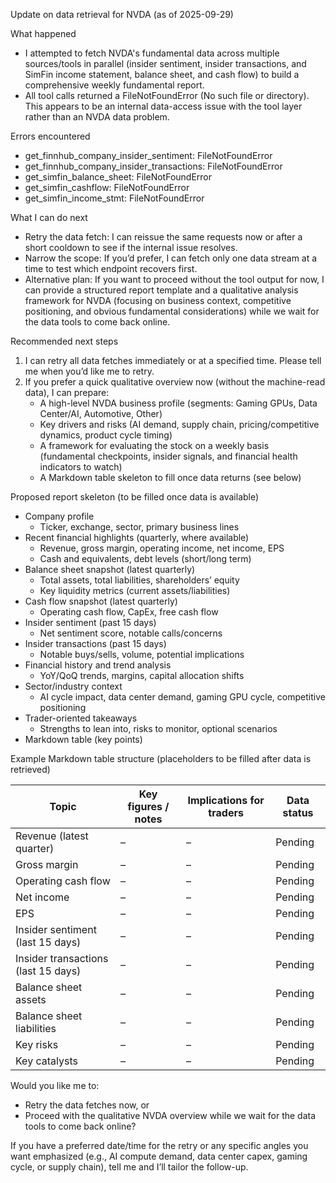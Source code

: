 Update on data retrieval for NVDA (as of 2025-09-29)

What happened
- I attempted to fetch NVDA's fundamental data across multiple sources/tools in parallel (insider sentiment, insider transactions, and SimFin income statement, balance sheet, and cash flow) to build a comprehensive weekly fundamental report.
- All tool calls returned a FileNotFoundError (No such file or directory). This appears to be an internal data-access issue with the tool layer rather than an NVDA data problem.

Errors encountered
- get_finnhub_company_insider_sentiment: FileNotFoundError
- get_finnhub_company_insider_transactions: FileNotFoundError
- get_simfin_balance_sheet: FileNotFoundError
- get_simfin_cashflow: FileNotFoundError
- get_simfin_income_stmt: FileNotFoundError

What I can do next
- Retry the data fetch: I can reissue the same requests now or after a short cooldown to see if the internal issue resolves.
- Narrow the scope: If you’d prefer, I can fetch only one data stream at a time to test which endpoint recovers first.
- Alternative plan: If you want to proceed without the tool output for now, I can provide a structured report template and a qualitative analysis framework for NVDA (focusing on business context, competitive positioning, and obvious fundamental considerations) while we wait for the data tools to come back online.

Recommended next steps
1) I can retry all data fetches immediately or at a specified time. Please tell me when you’d like me to retry.
2) If you prefer a quick qualitative overview now (without the machine-read data), I can prepare:
   - A high-level NVDA business profile (segments: Gaming GPUs, Data Center/AI, Automotive, Other)
   - Key drivers and risks (AI demand, supply chain, pricing/competitive dynamics, product cycle timing)
   - A framework for evaluating the stock on a weekly basis (fundamental checkpoints, insider signals, and financial health indicators to watch)
   - A Markdown table skeleton to fill once data returns (see below)

Proposed report skeleton (to be filled once data is available)

- Company profile
  - Ticker, exchange, sector, primary business lines
- Recent financial highlights (quarterly, where available)
  - Revenue, gross margin, operating income, net income, EPS
  - Cash and equivalents, debt levels (short/long term)
- Balance sheet snapshot (latest quarterly)
  - Total assets, total liabilities, shareholders’ equity
  - Key liquidity metrics (current assets/liabilities)
- Cash flow snapshot (latest quarterly)
  - Operating cash flow, CapEx, free cash flow
- Insider sentiment (past 15 days)
  - Net sentiment score, notable calls/concerns
- Insider transactions (past 15 days)
  - Notable buys/sells, volume, potential implications
- Financial history and trend analysis
  - YoY/QoQ trends, margins, capital allocation shifts
- Sector/industry context
  - AI cycle impact, data center demand, gaming GPU cycle, competitive positioning
- Trader-oriented takeaways
  - Strengths to lean into, risks to monitor, optional scenarios
- Markdown table (key points)

Example Markdown table structure (placeholders to be filled after data is retrieved)

| Topic | Key figures / notes | Implications for traders | Data status |
|---|---|---|---|
| Revenue (latest quarter) | – | – | Pending |
| Gross margin | – | – | Pending |
| Operating cash flow | – | – | Pending |
| Net income | – | – | Pending |
| EPS | – | – | Pending |
| Insider sentiment (last 15 days) | – | – | Pending |
| Insider transactions (last 15 days) | – | – | Pending |
| Balance sheet assets | – | – | Pending |
| Balance sheet liabilities | – | – | Pending |
| Key risks | – | – | Pending |
| Key catalysts | – | – | Pending |

Would you like me to:
- Retry the data fetches now, or
- Proceed with the qualitative NVDA overview while we wait for the data tools to come back online?

If you have a preferred date/time for the retry or any specific angles you want emphasized (e.g., AI compute demand, data center capex, gaming cycle, or supply chain), tell me and I’ll tailor the follow-up.